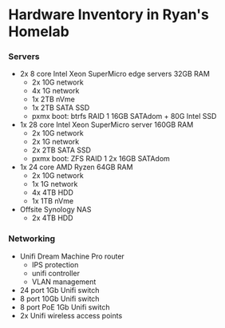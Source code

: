 # Hardware Inventory in Ryan's Homelab


### Servers
* 2x 8 core Intel Xeon SuperMicro edge servers 32GB RAM
    * 2x 10G network
    * 4x 1G network
    * 1x 2TB nVme
    * 1x 2TB SATA SSD
    * pxmx boot: btrfs RAID 1 16GB SATAdom + 80G Intel SSD
* 1x 28 core Intel Xeon SuperMicro server 160GB RAM
    * 2x 10G network
    * 2x 1G network
    * 2x 2TB SATA SSD
    * pxmx boot: ZFS RAID 1 2x 16GB SATAdom
* 1x 24 core AMD Ryzen 64GB RAM
    * 2x 10G network
    * 1x 1G network
    * 4x 4TB HDD
    * 1x 1TB nVme
* Offsite Synology NAS
    * 2x 4TB HDD

### Networking
* Unifi Dream Machine Pro router
    * IPS protection
    * unifi controller
    * VLAN management
* 24 port 1Gb Unifi switch
* 8 port 10Gb Unifi switch
* 8 port PoE 1Gb Unifi switch
* 2x Unifi wireless access points